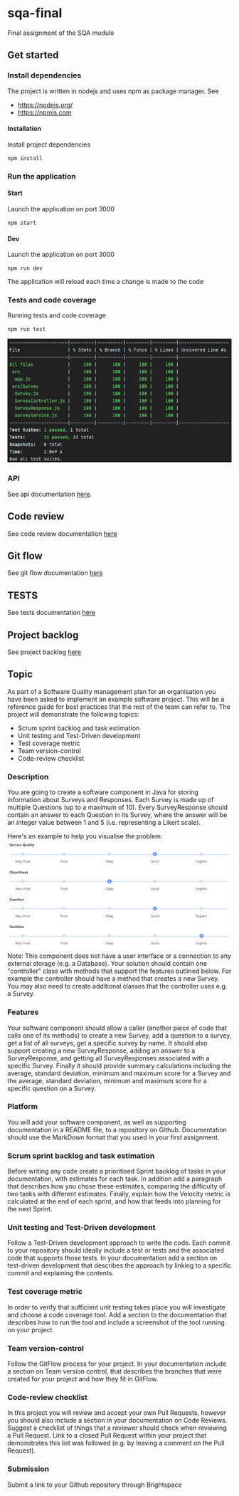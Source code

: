 # sqa-final
Final assignment of the SQA module

## Get started

### Install dependencies
The project is written in nodejs and uses npm as package manager. See
   * https://nodejs.org/
   * https://npmjs.com
   
#### Installation
Install project dependencies
```shell
npm install
```

### Run the application

#### Start
Launch the application on port 3000
```shell script
npm start
```

#### Dev
Launch the application on port 3000
```shell script
npm run dev
```
The application will reload each time a change is made to the code

### Tests and code coverage
Running tests and code coverage
```shell script
npm run test
```
![test coverage](./assets/test-coverage.png)

### API
See api documentation [here](./API.md).

## Code review 

See code review documentation [here](CODE_REVIEW.md)

## Git flow

See git flow documentation [here](GITFLOW.md)

## TESTS 

See tests documentation [here](TESTS.md)

## Project backlog

See project backlog [here](SPRINT_BACKLOG.md)

## Topic
As part of a Software Quality management plan for an organisation you have been asked to implement an example software project. This will be a reference guide for best practices that the rest of the team can refer to. The project will demonstrate the following topics:
* Scrum sprint backlog and task estimation
* Unit testing and Test-Driven development
* Test coverage metric
* Team version-control 
* Code-review checklist

### Description
You are going to create a software component in Java for storing information about Surveys and Responses. Each Survey is made up of multiple Questions (up to a maximum of 10). Every SurveyResponse should contain an answer to each Question in its Survey, where the answer will be an integer value between 1 and 5 (i.e. representing a Likert scale).

Here's an example to help you visualise the problem: 
![survey UI](./assets/surveyUI.png)
Note:
This component does not have a user interface or a connection to any external storage (e.g. a Database). Your solution should contain one "controller" class with methods that support the features outlined below. For example the controller should have a method that creates a new Survey. You may also need to create additional classes that the controller uses e.g. a Survey.
### Features
Your software component should allow a caller (another piece of code that calls one of its methods) to create a new Survey, add a question to a survey, get a list of all surveys, get a specific survey by name. It should also support creating a new SurveyResponse, adding an answer to a SurveyResponse, and getting all SurveyResponses associated with a specific Survey.
Finally it should provide summary calculations including the average, standard deviation,  minimum and maximum score for a Survey and the average, standard deviation, minimum and maximum score for a specific question on a Survey.
 
### Platform
You will add your software component, as well as supporting documentation in a README file, to a repository on Github. Documentation should use the MarkDown format that you used in your first assignment.

### Scrum sprint backlog and task estimation
Before writing any code create a prioritised Sprint backlog of tasks in your documentation, with estimates for each task. In addition add a paragraph that describes how you chose these estimates, comparing the difficulty of two tasks with different estimates. Finally, explain how the Velocity metric is calculated at the end of each sprint, and how that feeds into planning for the next Sprint.

### Unit testing and Test-Driven development
Follow a Test-Driven development approach to write the code. Each commit to your repository should ideally include a test or tests and the associated code that supports those tests. In your documentation add a section on test-driven development that describes the approach by linking to a specific commit and explaining the contents. 

### Test coverage metric
In order to verify that sufficient unit testing takes place you will investigate and choose a code coverage tool. Add a section to the documentation that describes how to run the tool and include a screenshot of the tool running on your project.

### Team version-control 
Follow the GitFlow process for your project. In your documentation include a section on Team version control, that describes the branches that were created for your project and how they fit in GitFlow. 

### Code-review checklist
In this project you will review and accept your own Pull Requests, however you should also include a section in your documentation on Code Reviews. Suggest a checklist of things that a reviewer should check when reviewing a Pull Request. Link to a closed Pull Request within your project that demonstrates this list was followed (e.g. by leaving a comment on the Pull Request).

### Submission
Submit a link to your Github repository through Brightspace
